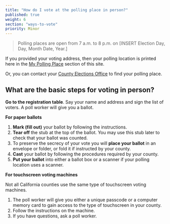 ```yaml
---
title: "How do I vote at the polling place in person?"
published: true
weight: 6
section: "ways-to-vote"
priority: Minor
---
```



> Polling places are open from 7 a.m. to 8 p.m. on [INSERT Election Day, Day, Month Date, Year.]

If you provided your voting address, then your polling location is printed here in the [My Polling Place](#item-my-polling-place) section of this site. 

Or, you can contact your [County Elections Office](http://www.sos.ca.gov/elections/voting-resources/county-elections-offices/) to find your polling place.  

## What are the basic steps for voting in person?  

**Go to the registration table**. Say your name and address and sign the list of voters. A poll worker will give you a ballot.

**For paper ballots**
1. **Mark (fill out)** your ballot by following the instructions.
2. **Tear off** the stub at the top of the ballot. You may use this stub later to check that your ballot was counted.
3. To preserve the secrecy of your vote you will **place your ballot** in an envelope or folder, or fold it if instructed by your county.
4. **Cast** your ballot by following the procedures required by your county. 
5. **Put your ballot** into either a ballot box or a scanner if your polling location uses a scanner.  

**For touchscreen voting machines**

Not all California counties use the same type of touchscreen voting machines.  
1. The poll worker will give you either a unique passcode or a computer memory card to gain access to the type of touchscreen in your county.
2. Follow the instructions on the machine. 
3. If you have questions, ask a poll worker.
